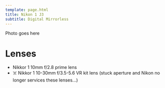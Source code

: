 ```yaml
---
template: page.html
title: Nikon 1 J3
subtitle: Digital Mirrorless
---
```


Photo goes here

# Lenses
- Nikkor 1 10mm f/2.8 prime lens
- ☠️  Nikkor 1 10-30mm f/3.5-5.6 VR kit lens (stuck aperture and Nikon no longer services these lenses...)
